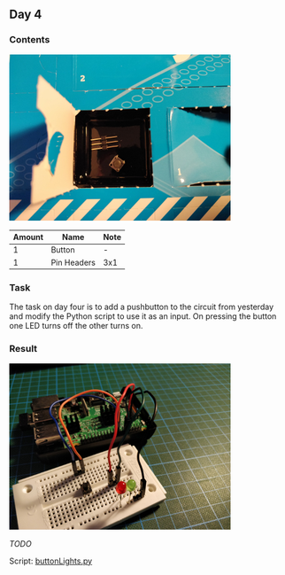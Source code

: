 ## Day 4

### Contents
![Contents of Day 4](assets/IMG_20171204_071335.jpg)

Amount | Name | Note
---|---|---
1 | Button | -
1 | Pin Headers | 3x1

### Task
The task on day four is to add a pushbutton to the circuit from yesterday and modify the Python script to use it as an input.
On pressing the button one LED turns off the other turns on.

### Result

![Circuit of Day 4](assets/IMG_20171204_071849.jpg)

*TODO*

Script: [buttonLights.py](buttonLights.py)
